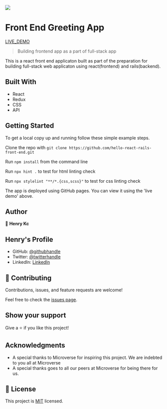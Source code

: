 ![](https://img.shields.io/badge/Microverse-blueviolet)
# Front End Greeting App


[LIVE_DEMO](https://kc-react-rails-front-end.herokuapp.com/)

> Building frontend app as a part of full-stack app

This is a react front end applicaton built as part of the preparation for building full-stack web applicaton using react(frontend) and rails(backend).

## Built With

- React
- Redux
- CSS
- API
## Getting Started

To get a local copy up and running follow these simple example steps.

Clone the repo with `git clone https://github.com/hello-react-rails-front-end.git`

Run `npm install` from the command line

Run `npx hint .` to test for html linting check

Run `npx stylelint "**/*.{css,scss}"` to test for css linting check 


The app is deployed using GitHub pages. You can view it using the 'live demo' above.



## Author

👤 **Henry Kc**
## Henry's Profile
- GitHub: [@githubhandle](https://github.com/henrykc24)
- Twitter: [@twitterhandle](https://twitter.com/henrykc24)
- LinkedIn: [LinkedIn](https://linkedin.com/in/henry-kc)


## 🤝 Contributing

Contributions, issues, and feature requests are welcome!

Feel free to check the [issues page](https://github.com/HENRYKC24/hello-react-rails-front-end/issues/).

## Show your support

Give a ⭐️ if you like this project!

## Acknowledgments

- A special thanks to Microverse for inspiring this project. We are indebted to you all at Microverse
- A special thanks goes to all our peers at Microverse for being there for us.

## 📝 License

This project is [MIT](./MIT.md) licensed.
